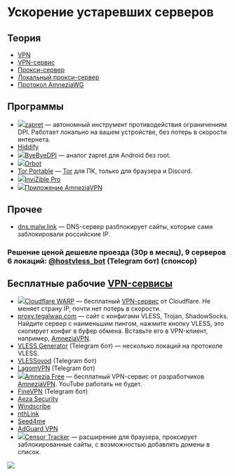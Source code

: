 # Ускорение устаревших серверов

## Теория
- [VPN](/network/vpns/vpn)
- [VPN-сервис](/network/vpns/vpn-service)
- [Прокси-сервер](/network/vpns/proxy)
- [Локальный прокси-сервер](/network/vpns/local-proxy)
- [Протокол AmneziaWG](/network/vpns/amneziawg)

## Программы
- <img src="/img/logo/zapret.png" class="inline"/>[zapret](/network/vpns/zapret) — автономный инструмент противодействия ограничениям DPI. Работает локально на вашем устройстве, без потерь в скорости интернета.
- [Hiddify](/network/vpns/hiddify)
- <img src="https://github.com/romanvht/ByeDPIAndroid/raw/master/.github/images/app.svg" class="inline"/>[ByeByeDPI](/network/vpns/byebyedpi) — аналог zapret для Android без root.
- <img src="/img/logo/orbot.png" class="inline"/>[Orbot](/network/vpns/orbot)
- [Tor Portable](/network/vpns/tor-portable) — [Tor](https://ru.wikipedia.org/wiki/Tor) для ПК, только для браузера и Discord. 
- <img src="/img/logo/invizible-pro.png" class="inline"/>[InviZible Pro](/network/vpns/invizible-pro)
- <img src="/img/logo/amneziavpn.png" class="inline"/>[Приложение AmneziaVPN](/network/vpns/amneziavpn)

## Прочее
- [dns.malw.link](https://info.dns.malw.link) — DNS-сервер разблокирует сайты, которые сами заблокировали российские IP.
### Решение ценой дешевле проезда (30р в месяц), 9 серверов 6 локаций: [@hostvless_bot](https://t.me/hostvless_bot) (Telegram бот) (спонсор)

## Бесплатные рабочие [VPN-сервисы](/network/vpns/vpn-service)
- <img src="/img/logo/warp.png" class="inline"/>[Cloudflare WARP](/network/vpns/warp) — бесплатный [VPN-сервис](/network/vpns/vpn-service) от Cloudflare. Не меняет страну IP, почти нет потерь в скорости.
- [proxy.tegalwap.com](https://proxy.tegalwap.com) — сайт с конфигами VLESS, Trojan, ShadowSocks. Найдите сервер с наименьшим пингом, нажмите кнопку VLESS, это скопирует конфиг в буфер обмена. Вставьте его в VPN-клиент, например, [AmneziaVPN](/network/vpns/amneziavpn).
- [VLESS Generator](https://t.me/vlessgeneratorbot) (Telegram бот) — несколько локаций на протоколе VLESS.
- [VLESSovod](https://t.me/vlessovod_bot) (Telegram бот)
- [LagomVPN](https://t.me/LagomVPN_bot) (Telegram бот)
- <img src="/img/logo/amneziavpn.png" class="inline"/>[Amnezia Free](/network/vpns/amnezia-free) — бесплатный VPN-сервис от разработчиков [AmneziaVPN](/network/vpns/amneziavpn). YouTube работать не будет.
- [FineVPN](https://t.me/FineVPNbot) (Telegram бот)
- [Aeza Security](https://aezasecurity.net)
- [Windscribe](https://windscribe.com)
- [nthLink](https://www.nthlink.com)
- [Seed4me](https://seed4.me)
- [AdGuard VPN](https://adguard-vpn.com/ru)
- <img src="/img/logo/censor-tracker.png" class="inline"/>[Censor Tracker](/network/vpns/censor-tracker) — расширение для браузера, проксирует заблокированные сайты, с возможностью добавлять домены в список.

<img src="/img/vpn_cat.jpeg">